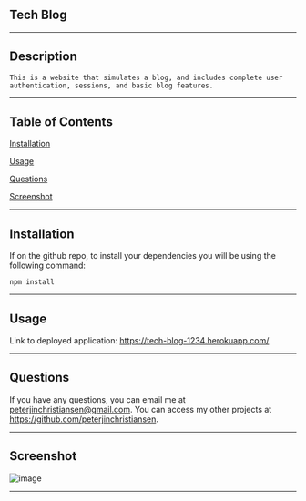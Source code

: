 ## Tech Blog

---
## Description

    This is a website that simulates a blog, and includes complete user authentication, sessions, and basic blog features.

---
    

    
## Table of Contents

[Installation](#installation)

[Usage](#usage)

[Questions](#questions)

[Screenshot](#screenshot)

---

    

## Installation

If on the github repo, to install your dependencies you will be using the following command:

    npm install

---

    


## Usage
            
Link to deployed application: https://tech-blog-1234.herokuapp.com/
        
---
        

    
## Questions

If you have any questions, you can email me at peterjinchristiansen@gmail.com. You can access my other projects at https://github.com/peterjinchristiansen.


---
        


## Screenshot

![image](https://user-images.githubusercontent.com/82626937/138556892-4f2fbab5-b869-4dc5-994a-a8c58117c137.png)

---